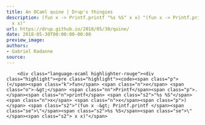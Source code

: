 ```yaml
---
title: An OCaml quine | Drup's thingies
description: (fun x -> Printf.printf "%s %S" x x) "(fun x -> Printf.printf \"%s %S\"
  x x)"
url: https://drup.github.io/2018/05/30/quine/
date: 2018-05-30T00:00:00-00:00
preview_image:
authors:
- Gabriel Radanne
source:
---
```



        
        
        
        <div class="language-ocaml highlighter-rouge"><div class="highlight"><pre class="highlight"><code><span class="p">(</span><span class="k">fun</span> <span class="n">x</span> <span class="o">-&gt;</span> <span class="nn">Printf</span><span class="p">.</span><span class="n">printf</span> <span class="s2">"%s %S"</span> <span class="n">x</span> <span class="n">x</span><span class="p">)</span> <span class="s2">"(fun x -&gt; Printf.printf </span><span class="se">\"</span><span class="s2">%s %S</span><span class="se">\"</span><span class="s2"> x x)"</span>
</code></pre></div></div>


        
        
